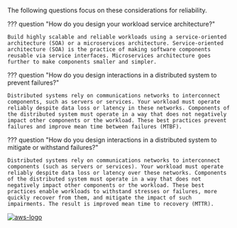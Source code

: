 The following questions focus on these considerations for reliability.

??? question "How do you design your workload service architecture?"

    Build highly scalable and reliable workloads using a service-oriented architecture (SOA) or a microservices architecture. Service-oriented architecture (SOA) is the practice of making software components reusable via service interfaces. Microservices architecture goes further to make components smaller and simpler.

??? question "How do you design interactions in a distributed system to prevent failures?"

    Distributed systems rely on communications networks to interconnect components, such as servers or services. Your workload must operate reliably despite data loss or latency in these networks. Components of the distributed system must operate in a way that does not negatively impact other components or the workload. These best practices prevent failures and improve mean time between failures (MTBF).

??? question "How do you design interactions in a distributed system to mitigate or withstand failures?"

    Distributed systems rely on communications networks to interconnect components (such as servers or services). Your workload must operate reliably despite data loss or latency over these networks. Components of the distributed system must operate in a way that does not negatively impact other components or the workload. These best practices enable workloads to withstand stresses or failures, more quickly recover from them, and mitigate the impact of such impairments. The result is improved mean time to recovery (MTTR).


<a href="https://docs.aws.amazon.com/wellarchitected/latest/framework/rel-workload-arch.html">![aws-logo](https://img.shields.io/badge/Amazon_AWS-FF9900?style=for-the-badge&logo=amazonaws&logoColor=white)</a>